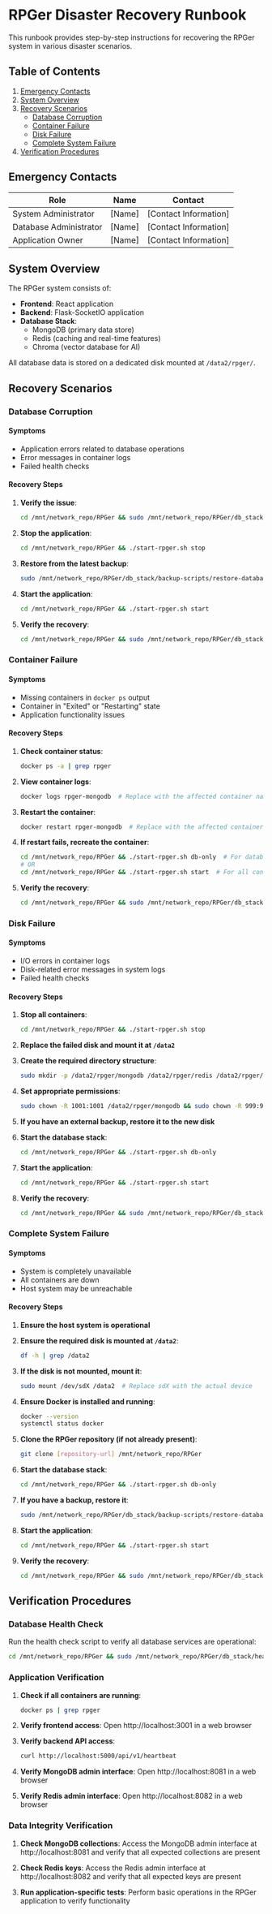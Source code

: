 # RPGer Disaster Recovery Runbook

This runbook provides step-by-step instructions for recovering the RPGer system in various disaster scenarios.

## Table of Contents

1. [Emergency Contacts](#emergency-contacts)
2. [System Overview](#system-overview)
3. [Recovery Scenarios](#recovery-scenarios)
   - [Database Corruption](#database-corruption)
   - [Container Failure](#container-failure)
   - [Disk Failure](#disk-failure)
   - [Complete System Failure](#complete-system-failure)
4. [Verification Procedures](#verification-procedures)

## Emergency Contacts

| Role | Name | Contact |
|------|------|---------|
| System Administrator | [Name] | [Contact Information] |
| Database Administrator | [Name] | [Contact Information] |
| Application Owner | [Name] | [Contact Information] |

## System Overview

The RPGer system consists of:

- **Frontend**: React application
- **Backend**: Flask-SocketIO application
- **Database Stack**:
  - MongoDB (primary data store)
  - Redis (caching and real-time features)
  - Chroma (vector database for AI)

All database data is stored on a dedicated disk mounted at `/data2/rpger/`.

## Recovery Scenarios

### Database Corruption

#### Symptoms
- Application errors related to database operations
- Error messages in container logs
- Failed health checks

#### Recovery Steps

1. **Verify the issue**:
   ```bash
   cd /mnt/network_repo/RPGer && sudo /mnt/network_repo/RPGer/db_stack/health-check-scripts/database-health-check.sh
   ```

2. **Stop the application**:
   ```bash
   cd /mnt/network_repo/RPGer && ./start-rpger.sh stop
   ```

3. **Restore from the latest backup**:
   ```bash
   sudo /mnt/network_repo/RPGer/db_stack/backup-scripts/restore-databases.sh
   ```

4. **Start the application**:
   ```bash
   cd /mnt/network_repo/RPGer && ./start-rpger.sh start
   ```

5. **Verify the recovery**:
   ```bash
   cd /mnt/network_repo/RPGer && sudo /mnt/network_repo/RPGer/db_stack/health-check-scripts/database-health-check.sh
   ```

### Container Failure

#### Symptoms
- Missing containers in `docker ps` output
- Container in "Exited" or "Restarting" state
- Application functionality issues

#### Recovery Steps

1. **Check container status**:
   ```bash
   docker ps -a | grep rpger
   ```

2. **View container logs**:
   ```bash
   docker logs rpger-mongodb  # Replace with the affected container name
   ```

3. **Restart the container**:
   ```bash
   docker restart rpger-mongodb  # Replace with the affected container name
   ```

4. **If restart fails, recreate the container**:
   ```bash
   cd /mnt/network_repo/RPGer && ./start-rpger.sh db-only  # For database containers
   # OR
   cd /mnt/network_repo/RPGer && ./start-rpger.sh start  # For all containers
   ```

5. **Verify the recovery**:
   ```bash
   cd /mnt/network_repo/RPGer && sudo /mnt/network_repo/RPGer/db_stack/health-check-scripts/database-health-check.sh
   ```

### Disk Failure

#### Symptoms
- I/O errors in container logs
- Disk-related error messages in system logs
- Failed health checks

#### Recovery Steps

1. **Stop all containers**:
   ```bash
   cd /mnt/network_repo/RPGer && ./start-rpger.sh stop
   ```

2. **Replace the failed disk and mount it at `/data2`**

3. **Create the required directory structure**:
   ```bash
   sudo mkdir -p /data2/rpger/mongodb /data2/rpger/redis /data2/rpger/chroma /data2/rpger/backups /data2/rpger/logs
   ```

4. **Set appropriate permissions**:
   ```bash
   sudo chown -R 1001:1001 /data2/rpger/mongodb && sudo chown -R 999:999 /data2/rpger/redis && sudo chown -R 1000:1000 /data2/rpger/chroma && sudo chmod -R 755 /data2/rpger
   ```

5. **If you have an external backup, restore it to the new disk**

6. **Start the database stack**:
   ```bash
   cd /mnt/network_repo/RPGer && ./start-rpger.sh db-only
   ```

7. **Start the application**:
   ```bash
   cd /mnt/network_repo/RPGer && ./start-rpger.sh start
   ```

8. **Verify the recovery**:
   ```bash
   cd /mnt/network_repo/RPGer && sudo /mnt/network_repo/RPGer/db_stack/health-check-scripts/database-health-check.sh
   ```

### Complete System Failure

#### Symptoms
- System is completely unavailable
- All containers are down
- Host system may be unreachable

#### Recovery Steps

1. **Ensure the host system is operational**

2. **Ensure the required disk is mounted at `/data2`**:
   ```bash
   df -h | grep /data2
   ```

3. **If the disk is not mounted, mount it**:
   ```bash
   sudo mount /dev/sdX /data2  # Replace sdX with the actual device
   ```

4. **Ensure Docker is installed and running**:
   ```bash
   docker --version
   systemctl status docker
   ```

5. **Clone the RPGer repository (if not already present)**:
   ```bash
   git clone [repository-url] /mnt/network_repo/RPGer
   ```

6. **Start the database stack**:
   ```bash
   cd /mnt/network_repo/RPGer && ./start-rpger.sh db-only
   ```

7. **If you have a backup, restore it**:
   ```bash
   sudo /mnt/network_repo/RPGer/db_stack/backup-scripts/restore-databases.sh
   ```

8. **Start the application**:
   ```bash
   cd /mnt/network_repo/RPGer && ./start-rpger.sh start
   ```

9. **Verify the recovery**:
   ```bash
   cd /mnt/network_repo/RPGer && sudo /mnt/network_repo/RPGer/db_stack/health-check-scripts/database-health-check.sh
   ```

## Verification Procedures

### Database Health Check

Run the health check script to verify all database services are operational:

```bash
cd /mnt/network_repo/RPGer && sudo /mnt/network_repo/RPGer/db_stack/health-check-scripts/database-health-check.sh
```

### Application Verification

1. **Check if all containers are running**:
   ```bash
   docker ps | grep rpger
   ```

2. **Verify frontend access**:
   Open http://localhost:3001 in a web browser

3. **Verify backend API access**:
   ```bash
   curl http://localhost:5000/api/v1/heartbeat
   ```

4. **Verify MongoDB admin interface**:
   Open http://localhost:8081 in a web browser

5. **Verify Redis admin interface**:
   Open http://localhost:8082 in a web browser

### Data Integrity Verification

1. **Check MongoDB collections**:
   Access the MongoDB admin interface at http://localhost:8081 and verify that all expected collections are present

2. **Check Redis keys**:
   Access the Redis admin interface at http://localhost:8082 and verify that all expected keys are present

3. **Run application-specific tests**:
   Perform basic operations in the RPGer application to verify functionality

